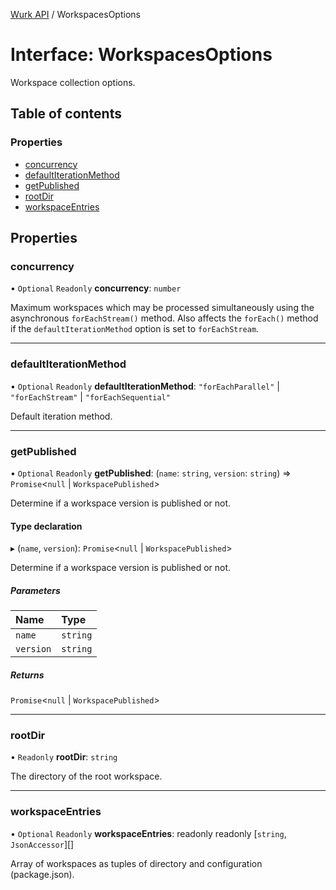 [Wurk API](../README.md) / WorkspacesOptions

# Interface: WorkspacesOptions

Workspace collection options.

## Table of contents

### Properties

- [concurrency](WorkspacesOptions.md#concurrency)
- [defaultIterationMethod](WorkspacesOptions.md#defaultiterationmethod)
- [getPublished](WorkspacesOptions.md#getpublished)
- [rootDir](WorkspacesOptions.md#rootdir)
- [workspaceEntries](WorkspacesOptions.md#workspaceentries)

## Properties

### concurrency

• `Optional` `Readonly` **concurrency**: `number`

Maximum workspaces which may be processed simultaneously using the
asynchronous `forEachStream()` method. Also affects the `forEach()`
method if the `defaultIterationMethod` option is set to `forEachStream`.

___

### defaultIterationMethod

• `Optional` `Readonly` **defaultIterationMethod**: ``"forEachParallel"`` \| ``"forEachStream"`` \| ``"forEachSequential"``

Default iteration method.

___

### getPublished

• `Optional` `Readonly` **getPublished**: (`name`: `string`, `version`: `string`) => `Promise`\<``null`` \| `WorkspacePublished`\>

Determine if a workspace version is published or not.

#### Type declaration

▸ (`name`, `version`): `Promise`\<``null`` \| `WorkspacePublished`\>

Determine if a workspace version is published or not.

##### Parameters

| Name | Type |
| :------ | :------ |
| `name` | `string` |
| `version` | `string` |

##### Returns

`Promise`\<``null`` \| `WorkspacePublished`\>

___

### rootDir

• `Readonly` **rootDir**: `string`

The directory of the root workspace.

___

### workspaceEntries

• `Optional` `Readonly` **workspaceEntries**: readonly readonly [`string`, `JsonAccessor`][]

Array of workspaces as tuples of directory and configuration (package.json).
